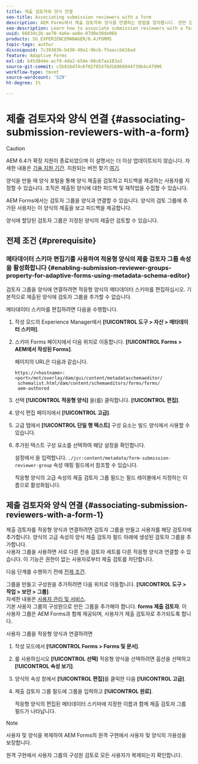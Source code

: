 ```yaml
---
title: 제출 검토자와 양식 연결
seo-title: Associating submission reviewers with a form
description: AEM Forms에서 제출 검토자와 양식을 연결하는 방법을 알아봅니다. 관련 검토자는 양식 포털을 통해 제출된 양식을 검토합니다.
seo-description: Learn how to associate submission reviewers with a form in AEM Forms. Associated reviewers review a form submitted via forms portal.
uuid: 66834c2b-ae70-4a6e-ae8e-07d0e38de06b
products: SG_EXPERIENCEMANAGER/6.4/FORMS
topic-tags: author
discoiquuid: 7c39383b-b430-40a1-9bcb-f5aaccb616ad
feature: Adaptive Forms
exl-id: b45d844e-acf9-4da2-b54e-08c67aa183a3
source-git-commit: c5b816d74c6f02f85476d16868844f39b4c47996
workflow-type: tm+mt
source-wordcount: '529'
ht-degree: 1%

---
```


# 제출 검토자와 양식 연결  {#associating-submission-reviewers-with-a-form}

>[!CAUTION]
>
>AEM 6.4가 확장 지원이 종료되었으며 이 설명서는 더 이상 업데이트되지 않습니다. 자세한 내용은 [기술 지원 기간](https://helpx.adobe.com/kr/support/programs/eol-matrix.html). 지원되는 버전 찾기 [여기](https://experienceleague.adobe.com/docs/).

양식을 만들 때 양식 포털을 통해 양식 제출을 검토하고 피드백을 제공하는 사용자를 지정할 수 있습니다. 조직은 제출된 양식에 대한 피드백 및 재작업을 수집할 수 있습니다.

AEM Forms에서는 검토자 그룹을 양식과 연결할 수 있습니다. 양식의 검토 그룹에 추가된 사용자는 이 양식의 제출을 보고 피드백을 제공합니다.

양식에 할당된 검토자 그룹은 지정된 양식의 제출만 검토할 수 있습니다.

## 전제 조건 {#prerequisite}

### 메타데이터 스키마 편집기를 사용하여 적응형 양식의 제출 검토자 그룹 속성을 활성화합니다 {#enabling-submission-reviewer-groups-property-for-adaptive-forms-using-metadata-schema-editor}

검토자 그룹을 양식에 연결하려면 적응형 양식의 메타데이터 스키마를 편집하십시오. 기본적으로 제출된 양식에 검토자 그룹을 추가할 수 없습니다.

메타데이터 스키마를 편집하려면 다음을 수행합니다.

1. 작성 모드의 Experience Manager에서 **[!UICONTROL 도구 > 자산 > 메타데이터 스키마]**.
1. 스키마 Forms 페이지에서 다음 위치로 이동합니다. **[!UICONTROL Forms > AEM에서 작성된 Forms]**.

   페이지의 URL은 다음과 같습니다.

   ```
   https://<hostname>:<port>/mnt/overlay/dam/gui/content/metadataschemaeditor/
    schemalist.html/dam/content/schemaeditors/forms/forms/
    aem-authored
   ```

1. 선택 **[!UICONTROL 적응형 양식]** 을(를) 클릭합니다. **[!UICONTROL 편집]**.
1. 양식 편집 페이지에서 **[!UICONTROL 고급]**.
1. 고급 탭에서 **[!UICONTROL 단일 행 텍스트]** 구성 요소는 빌드 양식에서 사용할 수 있습니다.
1. 추가된 텍스트 구성 요소를 선택하여 해당 설정을 확인합니다.

   설정에서 을 입력합니다. `./jcr:content/metadata/form-submission-reviewer-group` 속성 매핑 필드에서 참조할 수 있습니다.

   적응형 양식의 고급 속성의 제출 검토자 그룹 필드는 필드 레이블에서 지정하는 이름으로 활성화됩니다.

## 제출 검토자와 양식 연결 {#associating-submission-reviewers-with-a-form-1}

제출 검토자를 적응형 양식과 연결하려면 검토자 그룹을 만들고 사용자를 해당 검토자에 추가합니다. 양식의 고급 속성의 양식 제출 검토자 필드 아래에 생성된 검토자 그룹을 추가합니다.\
사용자 그룹을 사용하면 서로 다른 전송 검토자 세트를 다른 적응형 양식과 연결할 수 있습니다. 이 기능은 권한이 없는 사용자로부터 제출 검토를 차단합니다.

다음 단계를 수행하기 전에 [전제 조건](/help/forms/using/adding-reviewers-form.md#prerequisite).

그룹을 만들고 구성원을 추가하려면 다음 위치로 이동합니다. **[!UICONTROL 도구 > 작업 > 보안 > 그룹]**.\
자세한 내용은 [사용자 관리 및 서비스](/help/sites-administering/security.md).\
기본 사용자 그룹의 구성원으로 만든 그룹을 추가해야 합니다. **forms 제출 검토자**. 이 사용자 그룹은 AEM Forms과 함께 제공되며, 사용자가 제출 검토자로 추가되도록 합니다.

사용자 그룹을 적응형 양식과 연결하려면

1. 작성 모드에서 **[!UICONTROL Forms > Forms 및 문서]**.
1. 를 사용하십시오 **[!UICONTROL 선택]** 적응형 양식을 선택하려면 옵션을 선택하고 **[!UICONTROL 속성 보기]**.
1. 양식의 속성 창에서 **[!UICONTROL 편집]**&#x200B;를 클릭한 다음 **[!UICONTROL 고급]**.
1. 제출 검토자 그룹 필드에 그룹을 입력하고 **[!UICONTROL 완료]**.

   적응형 양식의 편집된 메타데이터 스키마에 지정한 이름과 함께 제출 검토자 그룹 필드가 나타납니다.

>[!NOTE]
>
>사용자 및 양식을 복제하여 AEM Forms의 원격 구현에서 사용자 및 양식의 가용성을 보장합니다.
>
>원격 구현에서 사용자 그룹의 구성원 검토로 모든 사용자가 복제되는지 확인합니다.
